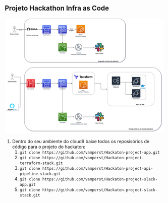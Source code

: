 ## Projeto Hackathon Infra as Code
![project](img/Hackaton-Devops-Arquitetura.png)


1. Dentro do seu ambiente do cloud9 baixe todos os reposisórios de código para o projeto do hackaton:
   1. `git clone https://github.com/vamperst/Hackaton-project-app.git`
   2. `git clone https://github.com/vamperst/Hackaton-project-terraform-stack.git`
   3. `git clone https://github.com/vamperst/Hackaton-project-api-pipeline-stack.git`
   4. `git clone https://github.com/vamperst/Hackaton-project-slack-app.git`
   5. `git clone https://github.com/vamperst/Hackaton-project-slack-stack.git`
